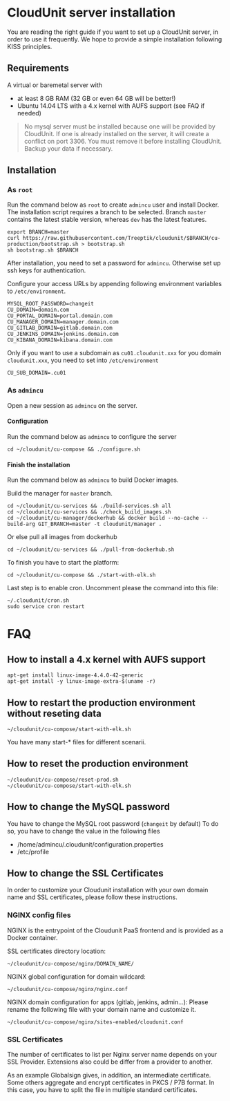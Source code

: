 # CloudUnit server installation

You are reading the right guide if you want to set up a CloudUnit server, in order to use it frequently. 
We hope to provide a simple installation following KISS principles.

## Requirements

A virtual or baremetal server with
* at least 8 GB RAM (32 GB or even 64 GB will be better!)
* Ubuntu 14.04 LTS with a 4.x kernel with AUFS support (see FAQ if needed)

> No mysql server must be installed because one will be provided by CloudUnit. 
> If one is already installed on the server, it will create a conflict on port 3306.
> You must remove it before installing CloudUnit. 
> Backup your data if necessary.

## Installation

### As `root` 

Run the command below as `root` to create `admincu` user and install Docker.
The installation script requires a branch to be selected.
Branch `master` contains the latest stable version, whereas `dev` has the latest features.

```
export BRANCH=master
curl https://raw.githubusercontent.com/Treeptik/cloudunit/$BRANCH/cu-production/bootstrap.sh > bootstrap.sh
sh bootstrap.sh $BRANCH
```

After installation, you need to set a password for `admincu`.
Otherwise set up ssh keys for authentication.

Configure your access URLs by appending following environment variables to `/etc/environment`.

```
MYSQL_ROOT_PASSWORD=changeit
CU_DOMAIN=domain.com
CU_PORTAL_DOMAIN=portal.domain.com
CU_MANAGER_DOMAIN=manager.domain.com
CU_GITLAB_DOMAIN=gitlab.domain.com
CU_JENKINS_DOMAIN=jenkins.domain.com
CU_KIBANA_DOMAIN=kibana.domain.com
```

Only if you want to use a subdomain as `cu01.cloudunit.xxx` for you domain `cloudunit.xxx`, you need to set into `/etc/environment`

```
CU_SUB_DOMAIN=.cu01
```

### As `admincu`

Open a new session as `admincu` on the server.

#### Configuration

Run the command below as `admincu` to configure the server

```
cd ~/cloudunit/cu-compose && ./configure.sh
```

#### Finish the installation

Run the command below as `admincu` to build Docker images.

Build the manager for `master` branch.
```
cd ~/cloudunit/cu-services && ./build-services.sh all
cd ~/cloudunit/cu-services && ./check_build_images.sh
cd ~/cloudunit/cu-manager/dockerhub && docker build --no-cache --build-arg GIT_BRANCH=master -t cloudunit/manager .
```

Or else pull all images from dockerhub
```
cd ~/cloudunit/cu-services && ./pull-from-dockerhub.sh
```

To finish you have to start the platform:

```
cd ~/cloudunit/cu-compose && ./start-with-elk.sh
```

Last step is to enable cron.
Uncomment please the command into this file:
```
~/.cloudunit/cron.sh
sudo service cron restart
```

# FAQ

## How to install a 4.x kernel with AUFS support

```
apt-get install linux-image-4.4.0-42-generic
apt-get install -y linux-image-extra-$(uname -r)
```

## How to restart the production environment without reseting data

```
~/cloudunit/cu-compose/start-with-elk.sh
```
You have many start-* files for different scenarii.

## How to reset the production environment 

```
~/cloudunit/cu-compose/reset-prod.sh
~/cloudunit/cu-compose/start-with-elk.sh
```

## How to change the MySQL password

You have to change the MySQL root password (`changeit` by default)
To do so, you have to change the value in the following files
* /home/admincu/.cloudunit/configuration.properties
* /etc/profile

## How to change the SSL Certificates

In order to customize your Cloudunit installation with your own domain name and SSL certificates,
please follow these instructions.

### NGINX config files

NGINX is the entrypoint of the Cloudunit PaaS frontend and is provided as a Docker container.

SSL certificates directory location:

```
~/cloudunit/cu-compose/nginx/DOMAIN_NAME/
```

NGINX global configuration for domain wildcard:

```
~/cloudunit/cu-compose/nginx/nginx.conf
```

NGINX domain configuration for apps (gitlab, jenkins, admin...):
Please rename the following file with your domain name and customize it.

```
~/cloudunit/cu-compose/nginx/sites-enabled/cloudunit.conf
```

### SSL Certificates

The number of certificates to list per Nginx server name depends on your SSL Provider.
Extensions also could be differ from a provider to another.

As an example Globalsign gives, in addition, an intermediate certificate. Some others aggregate and encrypt certificates in PKCS / P7B format. In this case, you have to split the file in multiple standard certificates.

